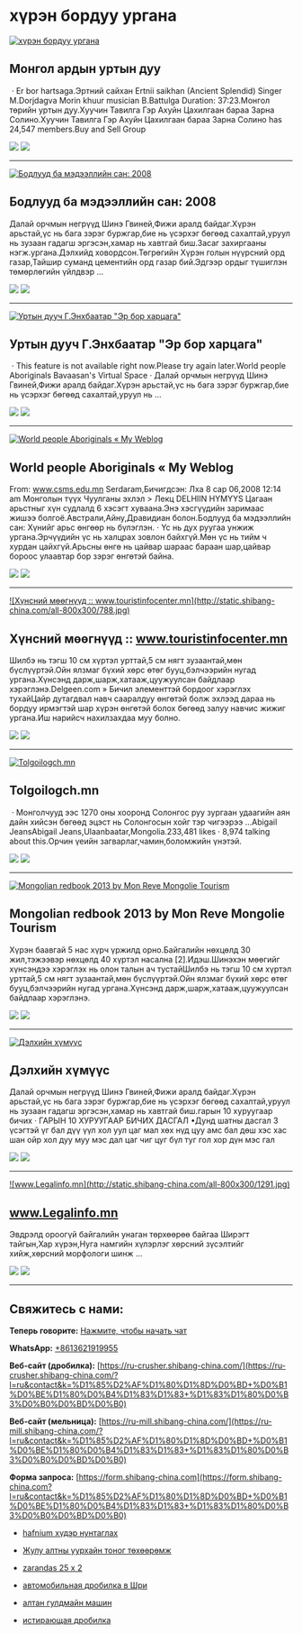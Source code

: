 # хүрэн бордуу ургана

<a href="https://swt.shibang-china.com/?l=ru&img&k=%D1%85%D2%AF%D1%80%D1%8D%D0%BD+%D0%B1%D0%BE%D1%80%D0%B4%D1%83%D1%83+%D1%83%D1%80%D0%B3%D0%B0%D0%BD%D0%B0" target="_blank">![хүрэн бордуу ургана](http://static.shibang-china.com/all-800x300/408.jpg)</a>

## Монгол ардын уртын дуу
&nbsp;&#0183;&#32;Er bor hartsaga.Эртний сайхан Ertnii saikhan (Ancient Splendid) Singer M.Dorjdagva Morin khuur musician B.Battulga Duration: 37:23.Монгол төрийн уртын дуу.Хуучин Тавилга Гэр Ахуйн Цахилгаан бараа Зарна Солино.Хуучин Тавилга Гэр Ахуйн Цахилгаан бараа Зарна Солино has 24,547 members.Buy and Sell Group


<a href="https://whatsapp.shibangsoft.com/WhatsApp.php" target="_blank" title="WhatsApp">![](http://static.shibang-china.com/icon/whatsapp.png)</a> <a href="https://swt.shibang-china.com/?l=ru&icon&k=%D1%85%D2%AF%D1%80%D1%8D%D0%BD+%D0%B1%D0%BE%D1%80%D0%B4%D1%83%D1%83+%D1%83%D1%80%D0%B3%D0%B0%D0%BD%D0%B0" target="_blank">![](http://static.shibang-china.com/icon/chat-ru.png)</a>

---

<a href="https://swt.shibang-china.com/?l=ru&img&k=%D1%85%D2%AF%D1%80%D1%8D%D0%BD+%D0%B1%D0%BE%D1%80%D0%B4%D1%83%D1%83+%D1%83%D1%80%D0%B3%D0%B0%D0%BD%D0%B0" target="_blank">![Бодлууд ба мэдээллийн сан: 2008](http://static.shibang-china.com/all-800x300/306.jpg)</a>

## Бодлууд ба мэдээллийн сан: 2008
Далай орчмын негрүүд Шинэ Гвиней,Фижи аралд байдаг.Хүрэн арьстай,үс нь бага зэрэг буржгар,бие нь үсэрхэг бөгөөд сахалтай,уруул нь зузаан гадагш эргэсэн,хамар нь хавтгай биш.Засаг захиргааны нэгж.ургана.Дэлхийд ховордсон.Төгрөгийн Хүрэн голын нүүрсний орд газар,Тайшир суманд цементийн орд газар бий.Эдгээр ордыг түшиглэн төмөрлөгийн үйлдвэр …


<a href="https://whatsapp.shibangsoft.com/WhatsApp.php" target="_blank" title="WhatsApp">![](http://static.shibang-china.com/icon/whatsapp.png)</a> <a href="https://swt.shibang-china.com/?l=ru&icon&k=%D1%85%D2%AF%D1%80%D1%8D%D0%BD+%D0%B1%D0%BE%D1%80%D0%B4%D1%83%D1%83+%D1%83%D1%80%D0%B3%D0%B0%D0%BD%D0%B0" target="_blank">![](http://static.shibang-china.com/icon/chat-ru.png)</a>

---

<a href="https://swt.shibang-china.com/?l=ru&img&k=%D1%85%D2%AF%D1%80%D1%8D%D0%BD+%D0%B1%D0%BE%D1%80%D0%B4%D1%83%D1%83+%D1%83%D1%80%D0%B3%D0%B0%D0%BD%D0%B0" target="_blank">![Уртын дууч Г.Энхбаатар &quot;Эр бор харцага&quot;](http://static.shibang-china.com/all-800x300/244.jpg)</a>

## Уртын дууч Г.Энхбаатар &quot;Эр бор харцага&quot;
&nbsp;&#0183;&#32;This feature is not available right now.Please try again later.World people Aboriginals Bavaasan's Virtual Space&nbsp;&#0183;&#32;Далай орчмын негрүүд Шинэ Гвиней,Фижи аралд байдаг.Хүрэн арьстай,үс нь бага зэрэг буржгар,бие нь үсэрхэг бөгөөд сахалтай,уруул нь …


<a href="https://whatsapp.shibangsoft.com/WhatsApp.php" target="_blank" title="WhatsApp">![](http://static.shibang-china.com/icon/whatsapp.png)</a> <a href="https://swt.shibang-china.com/?l=ru&icon&k=%D1%85%D2%AF%D1%80%D1%8D%D0%BD+%D0%B1%D0%BE%D1%80%D0%B4%D1%83%D1%83+%D1%83%D1%80%D0%B3%D0%B0%D0%BD%D0%B0" target="_blank">![](http://static.shibang-china.com/icon/chat-ru.png)</a>

---

<a href="https://swt.shibang-china.com/?l=ru&img&k=%D1%85%D2%AF%D1%80%D1%8D%D0%BD+%D0%B1%D0%BE%D1%80%D0%B4%D1%83%D1%83+%D1%83%D1%80%D0%B3%D0%B0%D0%BD%D0%B0" target="_blank">![World people Aboriginals &#171; My Weblog](http://static.shibang-china.com/all-800x300/1331.jpg)</a>

## World people Aboriginals &#171; My Weblog
From: www.csms.edu.mn Serdaram,Бичигдсэн: Лха 8 сар 06,2008 12:14 am Монголын түүх Чуулганы эхлэл &gt; Лекц DELHIIN HYMYYS Цагаан арьстныг хүн судлалд 6 хэсэгт хуваана.Энэ хэсгүүдийн заримаас жишээ болгоё.Австрали,Айну,Дравидиан болон.Бодлууд ба мэдээллийн сан: Хүнийг арьс өнгөөр нь бүлэглэн.&nbsp;&#0183;&#32;Үс нь дух руугаа унжиж ургана.Эрчүүдийн үс нь халцрах зовлон байхгүй.Мөн үс нь тийм ч хурдан цайхгүй.Арьсны өнгө нь цайвар шараас бараан шар,цайвар бороос улаавтар бор зэрэг өнгөтэй байна.


<a href="https://whatsapp.shibangsoft.com/WhatsApp.php" target="_blank" title="WhatsApp">![](http://static.shibang-china.com/icon/whatsapp.png)</a> <a href="https://swt.shibang-china.com/?l=ru&icon&k=%D1%85%D2%AF%D1%80%D1%8D%D0%BD+%D0%B1%D0%BE%D1%80%D0%B4%D1%83%D1%83+%D1%83%D1%80%D0%B3%D0%B0%D0%BD%D0%B0" target="_blank">![](http://static.shibang-china.com/icon/chat-ru.png)</a>

---

<a href="https://swt.shibang-china.com/?l=ru&img&k=%D1%85%D2%AF%D1%80%D1%8D%D0%BD+%D0%B1%D0%BE%D1%80%D0%B4%D1%83%D1%83+%D1%83%D1%80%D0%B3%D0%B0%D0%BD%D0%B0" target="_blank">![Хүнсний мөөгнүүд :: www.touristinfocenter.mn](http://static.shibang-china.com/all-800x300/788.jpg)</a>

## Хүнсний мөөгнүүд :: www.touristinfocenter.mn
Шилбэ нь тэгш 10 см хүртэл урттай,5 см нягт зузаантай,мөн бүслүүртэй.Ойн ялзмаг бүхий хөрс өтөг бууц,бэлчээрийн нугад ургана.Хүнсэнд дарж,шарж,хатааж,цуужуулсан байдлаар хэрэглэнэ.Delgeen.com &#187; Бичил элементтэй бордоог хэрэглэх тухайЦайр дутагдвал навч сааралдуу өнгөтэй болж эхлээд дараа нь бордуу ирмэгтэй шар хүрэн өнгөтэй болох бөгөөд залуу навчис жижиг ургана.Иш нарийсч нахилзахдаа муу болно.


<a href="https://whatsapp.shibangsoft.com/WhatsApp.php" target="_blank" title="WhatsApp">![](http://static.shibang-china.com/icon/whatsapp.png)</a> <a href="https://swt.shibang-china.com/?l=ru&icon&k=%D1%85%D2%AF%D1%80%D1%8D%D0%BD+%D0%B1%D0%BE%D1%80%D0%B4%D1%83%D1%83+%D1%83%D1%80%D0%B3%D0%B0%D0%BD%D0%B0" target="_blank">![](http://static.shibang-china.com/icon/chat-ru.png)</a>

---

<a href="https://swt.shibang-china.com/?l=ru&img&k=%D1%85%D2%AF%D1%80%D1%8D%D0%BD+%D0%B1%D0%BE%D1%80%D0%B4%D1%83%D1%83+%D1%83%D1%80%D0%B3%D0%B0%D0%BD%D0%B0" target="_blank">![Tolgoilogch.mn](http://static.shibang-china.com/all-800x300/1310.jpg)</a>

## Tolgoilogch.mn
&nbsp;&#0183;&#32;Монголчууд ээс 1270 оны хооронд Солонгос руу зургаан удаагийн аян дайн хийсэн бөгөөд эцэст нь Солонгосын хойг тэр чигээрээ …Abigail JeansAbigail Jeans,Ulaanbaatar,Mongolia.233,481 likes &#183; 8,974 talking about this.Орчин үеийн загварлаг,чамин,боломжийн үнэтэй.


<a href="https://whatsapp.shibangsoft.com/WhatsApp.php" target="_blank" title="WhatsApp">![](http://static.shibang-china.com/icon/whatsapp.png)</a> <a href="https://swt.shibang-china.com/?l=ru&icon&k=%D1%85%D2%AF%D1%80%D1%8D%D0%BD+%D0%B1%D0%BE%D1%80%D0%B4%D1%83%D1%83+%D1%83%D1%80%D0%B3%D0%B0%D0%BD%D0%B0" target="_blank">![](http://static.shibang-china.com/icon/chat-ru.png)</a>

---

<a href="https://swt.shibang-china.com/?l=ru&img&k=%D1%85%D2%AF%D1%80%D1%8D%D0%BD+%D0%B1%D0%BE%D1%80%D0%B4%D1%83%D1%83+%D1%83%D1%80%D0%B3%D0%B0%D0%BD%D0%B0" target="_blank">![Mongolian redbook 2013 by Mon Reve Mongolie Tourism](http://static.shibang-china.com/all-800x300/1113.jpg)</a>

## Mongolian redbook 2013 by Mon Reve Mongolie Tourism
Хүрэн баавгай 5 нас хүрч үржилд орно.Байгалийн нөхцөлд 30 жил,тэжээвэр нөхцөлд 40 хүртэл насална [2].Идэш.Шинэхэн мөөгийг хүнсэндээ хэрэглэх нь олон талын ач тустайШилбэ нь тэгш 10 см хүртэл урттай,5 см нягт зузаантай,мөн бүслүүртэй.Ойн ялзмаг бүхий хөрс өтөг бууц,бэлчээрийн нугад ургана.Хүнсэнд дарж,шарж,хатааж,цуужуулсан байдлаар хэрэглэнэ.


<a href="https://whatsapp.shibangsoft.com/WhatsApp.php" target="_blank" title="WhatsApp">![](http://static.shibang-china.com/icon/whatsapp.png)</a> <a href="https://swt.shibang-china.com/?l=ru&icon&k=%D1%85%D2%AF%D1%80%D1%8D%D0%BD+%D0%B1%D0%BE%D1%80%D0%B4%D1%83%D1%83+%D1%83%D1%80%D0%B3%D0%B0%D0%BD%D0%B0" target="_blank">![](http://static.shibang-china.com/icon/chat-ru.png)</a>

---

<a href="https://swt.shibang-china.com/?l=ru&img&k=%D1%85%D2%AF%D1%80%D1%8D%D0%BD+%D0%B1%D0%BE%D1%80%D0%B4%D1%83%D1%83+%D1%83%D1%80%D0%B3%D0%B0%D0%BD%D0%B0" target="_blank">![Дэлхийн хүмүүс](http://static.shibang-china.com/all-800x300/610.jpg)</a>

## Дэлхийн хүмүүс
Далай орчмын негрүүд Шинэ Гвиней,Фижи аралд байдаг.Хүрэн арьстай,үс нь бага зэрэг буржгар,бие нь үсэрхэг бөгөөд сахалтай,уруул нь зузаан гадагш эргэсэн,хамар нь хавтгай биш.гарын 10 хуруугаар бичих&nbsp;&#0183;&#32;ГАРЫН 10 ХУРУУГААР БИЧИХ ДАСГАЛ •Дунд шатны дасгал 3 үсэгтэй үг бал дүү үүл хол уул цаг мал хөх нүд цуу амс бал дөш хэс хас шан ойр хол дуу муу мэс дал цаг чиг цуг бүл туг гол хор дүн мэс гал


<a href="https://whatsapp.shibangsoft.com/WhatsApp.php" target="_blank" title="WhatsApp">![](http://static.shibang-china.com/icon/whatsapp.png)</a> <a href="https://swt.shibang-china.com/?l=ru&icon&k=%D1%85%D2%AF%D1%80%D1%8D%D0%BD+%D0%B1%D0%BE%D1%80%D0%B4%D1%83%D1%83+%D1%83%D1%80%D0%B3%D0%B0%D0%BD%D0%B0" target="_blank">![](http://static.shibang-china.com/icon/chat-ru.png)</a>

---

<a href="https://swt.shibang-china.com/?l=ru&img&k=%D1%85%D2%AF%D1%80%D1%8D%D0%BD+%D0%B1%D0%BE%D1%80%D0%B4%D1%83%D1%83+%D1%83%D1%80%D0%B3%D0%B0%D0%BD%D0%B0" target="_blank">![www.Legalinfo.mn](http://static.shibang-china.com/all-800x300/1291.jpg)</a>

## www.Legalinfo.mn
Эвдрэлд ороогүй байгалийн унаган төрхөөрөө байгаа Ширэгт тайгын,Хар хүрэн,Нуга намгийн хүлэрлэг хөрсний зүсэлтийг хийж,хөрсний морфологи шинж …

<a href="https://whatsapp.shibangsoft.com/WhatsApp.php" target="_blank" title="WhatsApp">![](http://static.shibang-china.com/icon/whatsapp.png)</a> <a href="https://swt.shibang-china.com/?l=ru&icon&k=%D1%85%D2%AF%D1%80%D1%8D%D0%BD+%D0%B1%D0%BE%D1%80%D0%B4%D1%83%D1%83+%D1%83%D1%80%D0%B3%D0%B0%D0%BD%D0%B0" target="_blank">![](http://static.shibang-china.com/icon/chat-ru.png)</a>

---
## Свяжитесь с нами:

**Теперь говорите:** [Нажмите, чтобы начать чат](https://swt.shibang-china.com?l=ru&contact&k=%D1%85%D2%AF%D1%80%D1%8D%D0%BD+%D0%B1%D0%BE%D1%80%D0%B4%D1%83%D1%83+%D1%83%D1%80%D0%B3%D0%B0%D0%BD%D0%B0)

**WhatsApp:**  [+8613621919955](https://whatsapp.shibangsoft.com/WhatsApp.php)

**Веб-сайт (дробилка):** [https://ru-crusher.shibang-china.com/](https://ru-crusher.shibang-china.com/?l=ru&contact&k=%D1%85%D2%AF%D1%80%D1%8D%D0%BD+%D0%B1%D0%BE%D1%80%D0%B4%D1%83%D1%83+%D1%83%D1%80%D0%B3%D0%B0%D0%BD%D0%B0)

**Веб-сайт (мельница):** [https://ru-mill.shibang-china.com/](https://ru-mill.shibang-china.com/?l=ru&contact&k=%D1%85%D2%AF%D1%80%D1%8D%D0%BD+%D0%B1%D0%BE%D1%80%D0%B4%D1%83%D1%83+%D1%83%D1%80%D0%B3%D0%B0%D0%BD%D0%B0)

**Форма запроса:** [https://form.shibang-china.com](https://form.shibang-china.com?l=ru&contact&k=%D1%85%D2%AF%D1%80%D1%8D%D0%BD+%D0%B1%D0%BE%D1%80%D0%B4%D1%83%D1%83+%D1%83%D1%80%D0%B3%D0%B0%D0%BD%D0%B0)

* [hafnium хүдэр нунтаглах](../128/hafnium%20%D1%85%D2%AF%D0%B4%D1%8D%D1%80%20%D0%BD%D1%83%D0%BD%D1%82%D0%B0%D0%B3%D0%BB%D0%B0%D1%85.md)

* [Жулу алтны уурхайн тоног төхөөрөмж](../129/%D0%96%D1%83%D0%BB%D1%83%20%D0%B0%D0%BB%D1%82%D0%BD%D1%8B%20%D1%83%D1%83%D1%80%D1%85%D0%B0%D0%B9%D0%BD%20%D1%82%D0%BE%D0%BD%D0%BE%D0%B3%20%D1%82%D3%A9%D1%85%D3%A9%D3%A9%D1%80%D3%A9%D0%BC%D0%B6.md)

* [zarandas 25 x 2](../129/zarandas%2025%20x%202.md)

* [автомобильная дробилка в Шри](../130/%D0%B0%D0%B2%D1%82%D0%BE%D0%BC%D0%BE%D0%B1%D0%B8%D0%BB%D1%8C%D0%BD%D0%B0%D1%8F%20%D0%B4%D1%80%D0%BE%D0%B1%D0%B8%D0%BB%D0%BA%D0%B0%20%D0%B2%20%D0%A8%D1%80%D0%B8.md)

* [алтан гулдмайн машин](../128/%D0%B0%D0%BB%D1%82%D0%B0%D0%BD%20%D0%B3%D1%83%D0%BB%D0%B4%D0%BC%D0%B0%D0%B9%D0%BD%20%D0%BC%D0%B0%D1%88%D0%B8%D0%BD.md)

* [истирающая дробилка](../126/%D0%B8%D1%81%D1%82%D0%B8%D1%80%D0%B0%D1%8E%D1%89%D0%B0%D1%8F%20%D0%B4%D1%80%D0%BE%D0%B1%D0%B8%D0%BB%D0%BA%D0%B0.md)